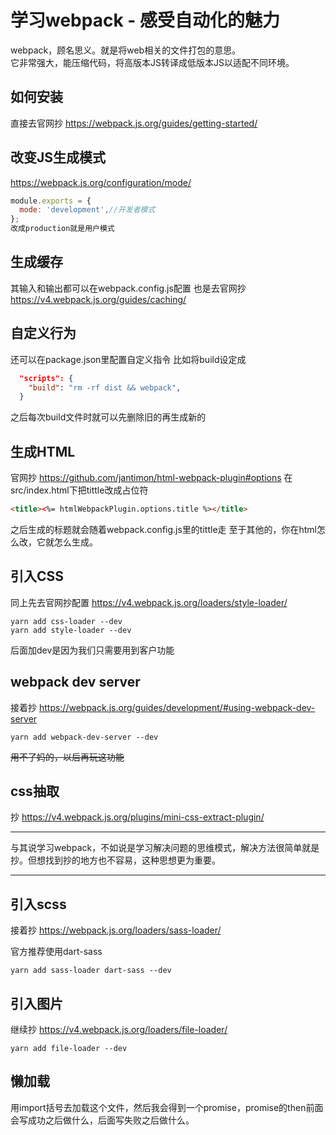 # 学习webpack - 感受自动化的魅力

webpack，顾名思义。就是将web相关的文件打包的意思。<br>
它非常强大，能压缩代码，将高版本JS转译成低版本JS以适配不同环境。<br>

## 如何安装
直接去官网抄
https://webpack.js.org/guides/getting-started/

## 改变JS生成模式
https://webpack.js.org/configuration/mode/
```js
module.exports = {
  mode: 'development',//开发者模式
};
改成production就是用户模式
```

## 生成缓存
其输入和输出都可以在webpack.config.js配置
也是去官网抄
https://v4.webpack.js.org/guides/caching/

## 自定义行为
还可以在package.json里配置自定义指令
比如将build设定成
```json
  "scripts": {
    "build": "rm -rf dist && webpack",
  }
```
之后每次build文件时就可以先删除旧的再生成新的

## 生成HTML
官网抄
https://github.com/jantimon/html-webpack-plugin#options
在src/index.html下把tittle改成占位符
```html
<title><%= htmlWebpackPlugin.options.title %></title>
```
之后生成的标题就会随着webpack.config.js里的tittle走
至于其他的，你在html怎么改，它就怎么生成。

## 引入CSS
同上先去官网抄配置
https://v4.webpack.js.org/loaders/style-loader/
```
yarn add css-loader --dev
yarn add style-loader --dev
```
后面加dev是因为我们只需要用到客户功能

## webpack dev server
接着抄
https://webpack.js.org/guides/development/#using-webpack-dev-server

```
yarn add webpack-dev-server --dev
```

~~用不了妈的，以后再玩这功能~~

## css抽取
抄
https://v4.webpack.js.org/plugins/mini-css-extract-plugin/


---

与其说学习webpack，不如说是学习解决问题的思维模式，解决方法很简单就是抄。但想找到抄的地方也不容易，这种思想更为重要。

---

## 引入scss
接着抄
https://webpack.js.org/loaders/sass-loader/

官方推荐使用dart-sass
```
yarn add sass-loader dart-sass --dev
```

## 引入图片
继续抄
https://v4.webpack.js.org/loaders/file-loader/
```
yarn add file-loader --dev
```

## 懒加载
用import括号去加载这个文件，然后我会得到一个promise，promise的then前面会写成功之后做什么，后面写失败之后做什么。
